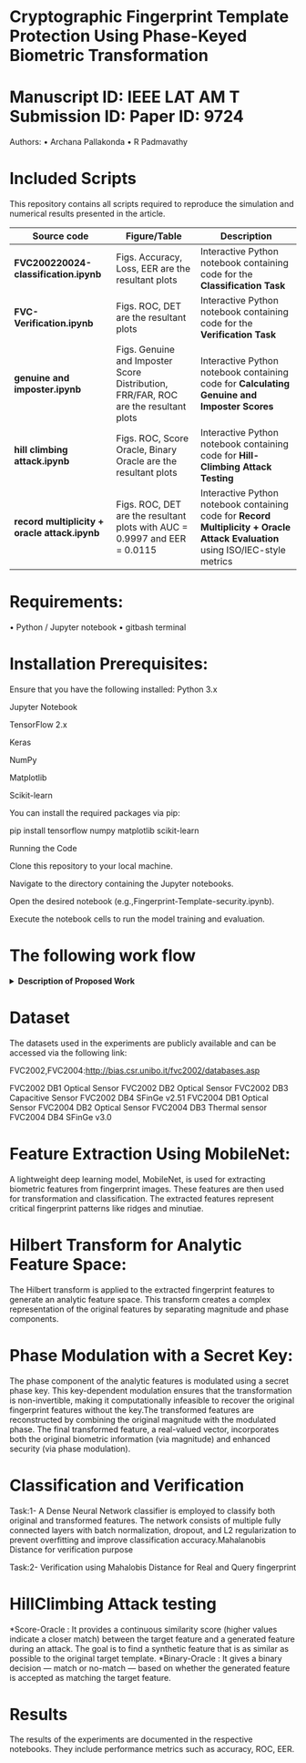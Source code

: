# Cryptographic Fingerprint Template Protection Using Phase-Keyed Biometric Transformation
# Manuscript ID: IEEE LAT AM T Submission ID: Paper ID: 9724


Authors:
• Archana Pallakonda
• R Padmavathy

# Included Scripts
This repository contains all scripts required to reproduce the simulation and numerical results presented in the article.

| Source code | Figure/Table | Description |
|--------------|---------------|--------------|
| **FVC200220024-classification.ipynb** | Figs. Accuracy, Loss, EER are the resultant plots | Interactive Python notebook containing code for the **Classification Task** |
| **FVC-Verification.ipynb** | Figs. ROC, DET are the resultant plots | Interactive Python notebook containing code for the **Verification Task** |
| **genuine and imposter.ipynb** | Figs. Genuine and Imposter Score Distribution, FRR/FAR, ROC are the resultant plots | Interactive Python notebook containing code for **Calculating Genuine and Imposter Scores** |
| **hill climbing attack.ipynb** | Figs. ROC, Score Oracle, Binary Oracle are the resultant plots | Interactive Python notebook containing code for **Hill-Climbing Attack Testing** |
| **record multiplicity + oracle attack.ipynb** | Figs. ROC, DET are the resultant plots with AUC = 0.9997 and EER = 0.0115 | Interactive Python notebook containing code for **Record Multiplicity + Oracle Attack Evaluation** using ISO/IEC-style metrics |


# Requirements:
• Python / Jupyter notebook
• gitbash terminal
# Installation Prerequisites:

Ensure that you have the following installed:
Python 3.x

Jupyter Notebook

TensorFlow 2.x

Keras

NumPy

Matplotlib

Scikit-learn

You can install the required packages via pip:

pip install tensorflow numpy matplotlib scikit-learn

Running the Code

Clone this repository to your local machine.

Navigate to the directory containing the Jupyter notebooks.

Open the desired notebook (e.g.,Fingerprint-Template-security.ipynb).

Execute the notebook cells to run the model training and evaluation.

# The following work flow 

<details>
  <summary><strong>Description of Proposed Work</strong></summary>
  
  <div style="max-height: 200px; overflow-y: auto; padding: 10px;">
    The proposed methodology, **Phase-Keyed Biometric Transformation (PKBT)**, is a novel fingerprint template protection technique that enhances biometric security. It integrates a **Hilbert transform-based phase encoding** method to embed a secret phase key into extracted fingerprint features. This transformation ensures **non-invertibility** by altering the phase of the biometric features while preserving their magnitude, which maintains their distinctiveness for recognition.

  The **PKBT** technique introduces a secret key modulation that prevents unauthorized reconstruction of the original fingerprint data. Additionally, the framework supports **revocability** and **unlinkability**.
  </div>
  
</details>


# Dataset

The datasets used in the experiments are publicly available and can be accessed via the following link:

FVC2002,FVC2004:http://bias.csr.unibo.it/fvc2002/databases.asp

FVC2002 DB1 Optical Sensor 
FVC2002 DB2 Optical Sensor 
FVC2002 DB3 Capacitive Sensor 
FVC2002 DB4 SFinGe v2.51 
FVC2004 DB1 Optical Sensor 
FVC2004 DB2 Optical Sensor 
FVC2004 DB3 Thermal sensor 
FVC2004 DB4 SFinGe v3.0 

# Feature Extraction Using MobileNet:

A lightweight deep learning model, MobileNet, is used for extracting biometric features from fingerprint images. These features are then used for transformation and classification. The extracted features represent critical fingerprint patterns like ridges and minutiae.

# Hilbert Transform for Analytic Feature Space:

The Hilbert transform is applied to the extracted fingerprint features to generate an analytic feature space. This transform creates a complex representation of the original features by separating magnitude and phase components.

# Phase Modulation with a Secret Key:

The phase component of the analytic features is modulated using a secret phase key. This key-dependent modulation ensures that the transformation is non-invertible, making it computationally infeasible to recover the original fingerprint features without the key.The transformed features are reconstructed by combining the original magnitude with the modulated phase. The final transformed feature, a real-valued vector, incorporates both the original biometric information (via magnitude) and enhanced security (via phase modulation).

# Classification and Verification
Task:1- A Dense Neural Network classifier is employed to classify both original and transformed features. The network consists of multiple fully connected layers with batch normalization, dropout, and L2 regularization to prevent overfitting and improve classification accuracy.Mahalanobis Distance for verification purpose

Task:2- Verification using Mahalobis Distance for Real and Query fingerprint

# HillClimbing Attack testing
*Score-Oracle :  It provides a continuous similarity score (higher values indicate a closer match) between the target feature and a generated feature during an attack. The goal is to find a synthetic feature that is as similar as possible to the original target template.
*Binary-Oracle : It gives a binary decision — match or no-match — based on whether the generated feature is accepted as matching the target feature.

# Results

The results of the experiments are documented in the respective notebooks. They include performance metrics such as accuracy, ROC, EER. 

